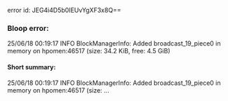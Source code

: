 error id: JEG4i4D5b0IEUvYgXF3x8Q==
### Bloop error:

25/06/18 00:19:17 INFO BlockManagerInfo: Added broadcast_19_piece0 in memory on hpomen:46517 (size: 34.2 KiB, free: 4.5 GiB)
#### Short summary: 

25/06/18 00:19:17 INFO BlockManagerInfo: Added broadcast_19_piece0 in memory on hpomen:46517 (size: ...